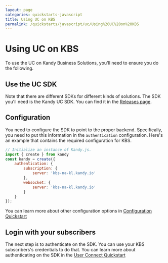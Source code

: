 ```yaml
---
layout: page
categories: quickstarts-javascript
title: Using UC on KBS
permalink: /quickstarts/javascript/uc/Using%20UC%20on%20KBS
---
```


# Using UC on KBS

To use the UC on Kandy Business Solutions, you'll need to ensure you do the following.

## Use the UC SDK

Note that there are different SDKs for different kinds of solutions. The SDK you'll need is the Kandy UC SDK. You can find it in the [Releases page](../../releases).

## Configuration

You need to configure the SDK to point to the proper backend. Specifically, you need to put this information in the `authentication` configuration. Here's an example that contains the required configuration for KBS.

```javascript 
// Initialize an instance of Kandy.js.
import { create } from kandy
const kandy = create({
    authentication: {
        subscription: {
            server: 'kbs-na-kl.kandy.io'
        },
        websocket: {
            server: 'kbs-na-kl.kandy.io'
        }
    }
});
```

You can learn more about other configuration options in [Configuration Quickstart](Configurations)

## Login with your subscribers

The next step is to authenticate on the SDK. You can use your KBS subscribers's credentials to do that. You can learn more about authenticating on the SDK in the [User Connect Quickstart](User%20Connect)

